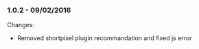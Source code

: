 

### 1.0.2 - 09/02/2016

 Changes: 


 * Removed shortpixel plugin recommandation and fixed js error
